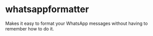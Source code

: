 # whatsappformatter
Makes it easy to format your WhatsApp messages without having to remember how to do it.
